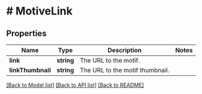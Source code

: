 # # MotiveLink

## Properties

Name | Type | Description | Notes
------------ | ------------- | ------------- | -------------
**link** | **string** | The URL to the motif. |
**linkThumbnail** | **string** | The URL to the motif thumbnail. |

[[Back to Model list]](../../README.md#models) [[Back to API list]](../../README.md#endpoints) [[Back to README]](../../README.md)
